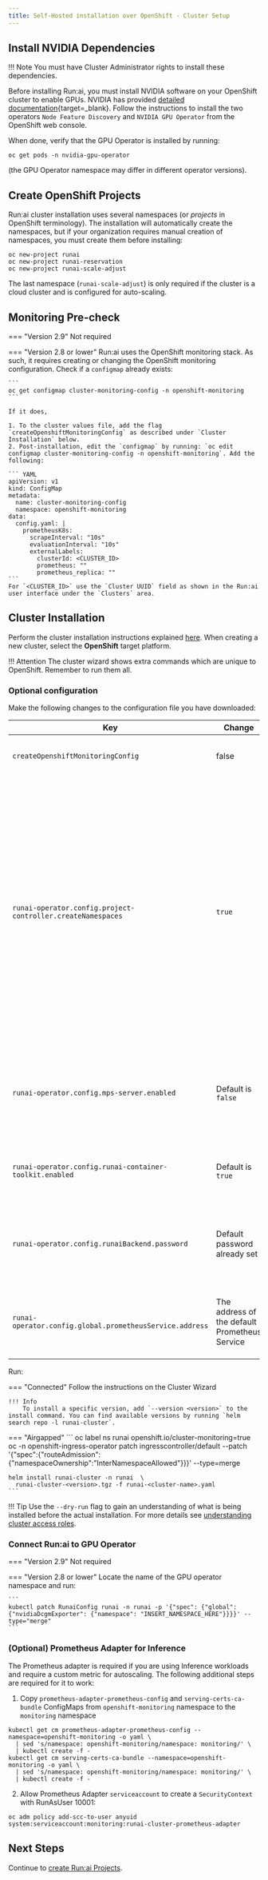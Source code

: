 ```yaml
---
title: Self-Hosted installation over OpenShift - Cluster Setup
---
```



## Install NVIDIA Dependencies


!!! Note
    You must have Cluster Administrator rights to install these dependencies. 

Before installing Run:ai, you must install NVIDIA software on your OpenShift cluster to enable GPUs. 
NVIDIA has provided [detailed documentation](https://docs.nvidia.com/datacenter/cloud-native/gpu-operator/openshift/introduction.html){target=_blank}. 
Follow the instructions to install the two operators `Node Feature Discovery` and `NVIDIA GPU Operator` from the OpenShift web console. 

When done, verify that the GPU Operator is installed by running:

```
oc get pods -n nvidia-gpu-operator
```

(the GPU Operator namespace may differ in different operator versions).


## Create OpenShift Projects

Run:ai cluster installation uses several namespaces (or _projects_ in OpenShift terminology). The installation will automatically create the namespaces, but if your organization requires manual creation of namespaces, you must create them before installing:

```
oc new-project runai
oc new-project runai-reservation
oc new-project runai-scale-adjust
```

The last namespace (`runai-scale-adjust`) is only required if the cluster is a cloud cluster and is configured for auto-scaling. 


## Monitoring Pre-check 


=== "Version 2.9" 
    Not required

=== "Version 2.8 or lower"
    Run:ai uses the OpenShift monitoring stack. As such, it requires creating or changing the OpenShift monitoring configuration. Check if a `configmap` already exists: 

    ```
    oc get configmap cluster-monitoring-config -n openshift-monitoring
    ```

    If it does,

    1. To the cluster values file, add the flag `createOpenshiftMonitoringConfig` as described under `Cluster Installation` below. 
    2. Post-installation, edit the `configmap` by running: `oc edit configmap cluster-monitoring-config -n openshift-monitoring`. Add the following:

    ``` YAML 
    apiVersion: v1
    kind: ConfigMap
    metadata:
      name: cluster-monitoring-config
      namespace: openshift-monitoring
    data:
      config.yaml: |
        prometheusK8s:
          scrapeInterval: "10s"
          evaluationInterval: "10s"
          externalLabels:
            clusterId: <CLUSTER_ID>
            prometheus: ""
            prometheus_replica: ""
    ```
    For `<CLUSTER_ID>` use the `Cluster UUID` field as shown in the Run:ai user interface under the `Clusters` area.  

## Cluster Installation

Perform the cluster installation instructions explained [here](../../../cluster-setup/cluster-install/#step-3-install-runai). When creating a new cluster, select the __OpenShift__  target platform.

!!! Attention
    The cluster wizard shows extra commands which are unique to OpenShift. Remember to run them all.


### Optional configuration

Make the following changes to the configuration file you have downloaded:


|  Key     |  Change  | Description |
|----------|----------|-------------| 
| `createOpenshiftMonitoringConfig` | false | see Monitoring Pre-check above. | 
| `runai-operator.config.project-controller.createNamespaces` |  `true` | Set to `false` if unwilling to provide Run:ai the ability to create namespaces, or would want to create namespaces manually rather than use the Run:ai convention of `runai-<PROJECT-NAME>`. When set to `false`, will require an additional [manual step](project-management.md) when creating new Run:ai Projects. | 
| `runai-operator.config.mps-server.enabled` | Default is `false` | Allow the use of __NVIDIA MPS__. MPS is useful with _Inference_ workloads. Requires [extra permissions](../preparations/#cluster-installation) | 
| `runai-operator.config.runai-container-toolkit.enabled` | Default is `true` | Controls the usage of __Fractions__. Requires [extra permissions](../preparations/#cluster-installation) | 
| `runai-operator.config.runaiBackend.password` | Default password already set  | admin@run.ai password. Need to change only if you have changed the password [here](../backend/#other-changes-to-perform) | 
| `runai-operator.config.global.prometheusService.address` | The address of the default Prometheus Service | If you installed your own custom Prometheus Service, change to its' address |


<!-- 
admission-controller:
  args:
    runaiFractionalMinAllocationEnforcementBytes: 1000000  
-->

Run:


=== "Connected"
    Follow the instructions on the Cluster Wizard
    
    !!! Info
        To install a specific version, add `--version <version>` to the install command. You can find available versions by running `helm search repo -l runai-cluster`.


=== "Airgapped"
    ```
    oc label ns runai openshift.io/cluster-monitoring=true
    oc -n openshift-ingress-operator patch ingresscontroller/default --patch '{"spec":{"routeAdmission":{"namespaceOwnership":"InterNamespaceAllowed"}}}' --type=merge

    helm install runai-cluster -n runai  \ 
      runai-cluster-<version>.tgz -f runai-<cluster-name>.yaml  
    ```

!!! Tip
    Use the  `--dry-run` flag to gain an understanding of what is being installed before the actual installation. For more details see [understanding cluster access roles](../../../config/access-roles/).


### Connect Run:ai to GPU Operator

=== "Version 2.9" 
    Not required

=== "Version 2.8 or lower"
    Locate the name of the GPU operator namespace and run:

    ```
    kubectl patch RunaiConfig runai -n runai -p '{"spec": {"global": {"nvidiaDcgmExporter": {"namespace": "INSERT_NAMESPACE_HERE"}}}}' --type="merge"
    ```

### (Optional) Prometheus Adapter for Inference
The Prometheus adapter is required if you are using Inference workloads and require a custom metric for autoscaling. The following additional steps are required for it to work:

1. Copy `prometheus-adapter-prometheus-config` and `serving-certs-ca-bundle` ConfigMaps from `openshift-monitoring` namespace to the `monitoring` namespace
```
kubectl get cm prometheus-adapter-prometheus-config --namespace=openshift-monitoring -o yaml \
  | sed 's/namespace: openshift-monitoring/namespace: monitoring/' \
  | kubectl create -f -
kubectl get cm serving-certs-ca-bundle --namespace=openshift-monitoring -o yaml \
  | sed 's/namespace: openshift-monitoring/namespace: monitoring/' \
  | kubectl create -f -
```
2. Allow Prometheus Adapter `serviceaccount` to create a `SecurityContext` with RunAsUser 10001:
```
oc adm policy add-scc-to-user anyuid system:serviceaccount:monitoring:runai-cluster-prometheus-adapter
```





## Next Steps

Continue to [create Run:ai Projects](project-management.md).

